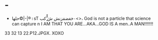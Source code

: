 # -
+ حلها©|-|®।sT ٠خغضفزنش
شَ
َُُِٰٰٕٓكب<>،
God is not a particle that science can capture n 
I AM THAT YOU ARE...AKA...GOD IS A men..A MAN!!!!!!!

33
32
13
22.P12.JPGX.
XOXO
